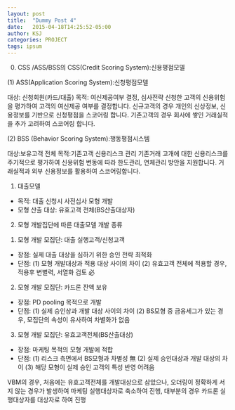 ```yaml
---
layout: post
title:  "Dummy Post 4"
date:   2015-04-18T14:25:52-05:00
author: KSJ
categories: PROJECT
tags: ipsum
---
```


0. CSS /ASS/BSS의 
CSS(Credit Scoring System):신용평점모델

(1) ASS(Application Scoring System):신청평점모델

대상: 신청회원(카드/대출)
목적: 여신제공여부 결정, 심사전략 신청한 고객의 신용위험을 평가하여 고객의 여신제공 여부를 결정합니다. 신규고객의 경우 개인의 신상정보, 신용정보를 기반으로 신청평점을 스코어링 합니다. 기존고객의 경우 회사에 쌓인 거래실적을 추가 고려하여 스코어링 합니다.

(2) BSS (Behavior Scoring System):행동평점시스템

대상:보유고객 전체
목적:기존고객 신용리스크 관리 기존거래 고개에 대한 신용리스크를 주기적으로 평가하여 신용위험 변동에 따라 한도관리, 연체관리 방안을 지원합니다. 거래실적과 외부 신용정보를 활용하여 스코어링합니다.

1. 대출모델
- 목적: 대출 신청시 사전심사 모형 개발
- 모형 산출 대상: 유효고객 전체(BS산출대상자)

2. 모형 개발집단에 따른 대출모델 개발 종류
1) 모형 개발 모집단: 대출 실행고객/신청고객
- 장점: 실제 대출 대상을 심하기 위한 승인 전략 최적화
- 단점: 
(1) 모형 개발대상과 적용 대상 사이의 차이
(2) 유효고객 전체에 적용할 경우, 적용후 변별력, 서열화 검토 必

2) 모형 개발 모집단: 카드론 잔액 보유
- 장점: PD pooling 목적으로 개발
- 단점: 
(1) 실제 승인상과 개발 대상 사이의 차이
(2) BS모형 중 금융세그가 있는 경우, 모집단의 속성이 유사하여 차별화가 없음

3) 모형 개발 모집단: 유효고객전체(BS산출대상)
- 장점: 마케팅 목적의 모형 개발에 적합
- 단점: 
(1) 리스크 측면에서 BS모형과 차별성 無
(2) 실제 승인대상과 개발 대상의 차이
(3) 해당 모형이 실제 승인 고객의 특성 반영 어려움


VBM의 경우, 처음에는 유효고객전체를 개발대상으로 삼았으나, 오더링이 정확하게 서지 않는 경우가 발생하여
마케팅 실행대상자로 축소하여 진행, 대부분의 경우 카드론 실행대상자를 대상자로 하여 진행

